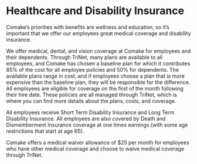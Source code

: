 # Healthcare and Disability Insurance

Comake’s priorities with benefits are wellness and education, so it’s important that we offer our employees great medical coverage and disability insurance.

We offer medical, dental, and vision coverage at Comake for employees and their dependents. Through TriNet, many plans are available to all employees, and Comake has chosen a baseline plan for which it contributes 85% of the cost for all employee policies and 50% for dependents. The available plans range in cost, and if employees choose a plan that is more expensive than the baseline plan, they will be responsible for the difference. All employees are eligible for coverage on the first of the month following their hire date. These policies are all managed through TriNet, which is where you can find more details about the plans, costs, and coverage.

All employees receive Short Term Disability Insurance and Long Term Disability Insurance. All employees are also covered by Death and Dismemberment Insurance coverage at one times earnings (with some age restrictions that start at age 65).

Comake offers a medical waiver allowance of $25 per month for employees who have other medical coverage and choose to waive medical coverage through TriNet.
